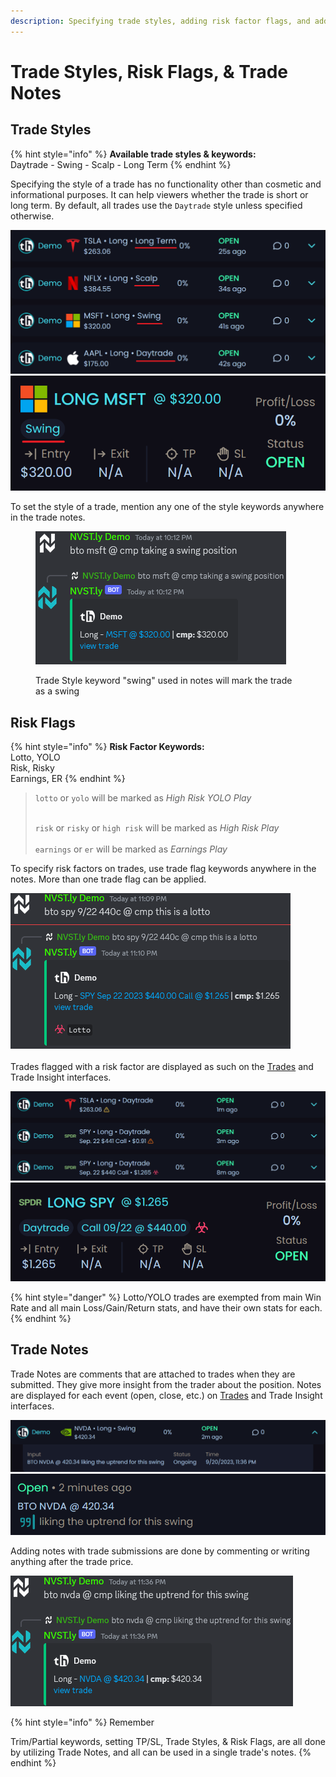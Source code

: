 ```yaml
---
description: Specifying trade styles, adding risk factor flags, and adding notes to trades.
---
```


# Trade Styles, Risk Flags, & Trade Notes

## Trade Styles

{% hint style="info" %}
**Available trade styles & keywords:**\
Daytrade - Swing - Scalp - Long Term
{% endhint %}

Specifying the style of a trade has no functionality other than cosmetic and informational purposes. It can help viewers whether the trade is short or long term. By default, all trades use the `Daytrade` style unless specified otherwise.&#x20;

![](<../.gitbook/assets/image (3).png>)![](<../.gitbook/assets/image (5).png>)

To set the style of a trade, mention any one of the style keywords anywhere in the trade notes.

<figure><img src="../.gitbook/assets/image (6).png" alt=""><figcaption><p>Trade Style keyword "swing" used in notes will mark the trade as a swing</p></figcaption></figure>

## Risk Flags

{% hint style="info" %}
**Risk Factor Keywords:**\
Lotto, YOLO\
Risk, Risky\
Earnings, ER
{% endhint %}

> `lotto` or `yolo` will be marked as _High Risk YOLO Play_
>
> \
> `risk` or `risky` or `high risk` will be marked as _High Risk Play_\
> \
> `earnings` or `er` will be marked as _Earnings Play_

To specify risk factors on trades, use trade flag keywords anywhere in the notes. More than one trade flag can be applied.

![](<../.gitbook/assets/image (7).png>)\
\
Trades flagged with a risk factor are displayed as such on the [Trades](https://nvst.ly/trades) and Trade Insight interfaces.

<img src="../.gitbook/assets/image (8).png" alt="" data-size="original">![](<../.gitbook/assets/image (9).png>)

{% hint style="danger" %}
Lotto/YOLO trades are exempted from main Win Rate and all main Loss/Gain/Return stats, and have their own stats for each.
{% endhint %}

## Trade Notes

Trade Notes are comments that are attached to trades when they are submitted. They give more insight from the trader about the position. Notes are displayed for each event (open, close, etc.) on [Trades](https://nvst.ly/trades) and Trade Insight interfaces.

![](<../.gitbook/assets/image (10).png>)![](<../.gitbook/assets/image (11).png>)

Adding notes with trade submissions are done by commenting or writing anything after the trade price.

![](<../.gitbook/assets/image (12).png>)

{% hint style="info" %}
Remember

Trim/Partial keywords, setting TP/SL, Trade Styles, & Risk Flags, are all done by utilizing Trade Notes, and all can be used in a single trade's notes.
{% endhint %}

